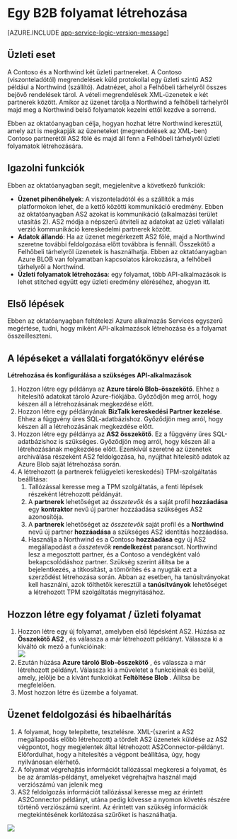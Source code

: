<properties 
   pageTitle="Egy B2B folyamat létrehozása az Azure alkalmazás szolgáltatás |} Microsoft Azure" 
   description="Hogyan hozhat létre az üzleti-üzleti folyamat áttekintése" 
   services="logic-apps" 
   documentationCenter=".net,nodejs,java" 
   authors="rajram" 
   manager="erikre" 
   editor=""/>

<tags
   ms.service="logic-apps"
   ms.devlang="multiple"
   ms.topic="article"
   ms.tgt_pltfrm="na"
   ms.workload="integration" 
   ms.date="04/20/2016"
   ms.author="rajram"/>

# <a name="creating-a-b2b-process"></a>Egy B2B folyamat létrehozása

[AZURE.INCLUDE [app-service-logic-version-message](../../includes/app-service-logic-version-message.md)]


## <a name="business-scenario"></a>Üzleti eset 
A Contoso és a Northwind két üzleti partnereket. A Contoso (viszonteladótól) megrendelések küld protokollal egy üzleti szintű AS2 például a Northwind (szállító). Adatnézet, ahol a Felhőbeli tárhelyről összes bejövő rendelések tárol. A vételi megrendelések XML-üzenetek e két partnerek között. Amikor az üzenet tárolja a Northwind a felhőbeli tárhelyről majd meg a Northwind belső folyamatok kezelni ettől kezdve a sorrend.
 
Ebben az oktatóanyagban célja, hogyan hozhat létre Northwind keresztül, amely azt is megkapják az üzeneteket (megrendelések az XML-ben) Contoso partnerétől AS2 fölé és majd áll fenn a Felhőbeli tárhelyről üzleti folyamatok létrehozására.


## <a name="capabilities-demonstrated"></a>Igazolni funkciók 
Ebben az oktatóanyagban segít, megjelenítve a következő funkciók: 

- **Üzenet pihenőhelyek**: A viszonteladótól és a szállítók a más platformokon lehet, de a kettő közötti kommunikáció eredmény. Ebben az oktatóanyagban AS2 azokat is kommunikáció (alkalmazási terület utasítás 2). AS2 módja a népszerű átviteli az adatokat az üzleti vállalati verzió kommunikáció kereskedelmi partnerek között.
- **Adatok állandó**: Ha az üzenet megérkezett AS2 fölé, majd a Northwind szeretne további feldolgozása előtt továbbra is fennáll. Összekötő a Felhőbeli tárhelyről üzenetek is használhatja. Ebben az oktatóanyagban Azure BLOB van folyamatban kapcsolatos károkozásra, a felhőbeli tárhelyről a Northwind.
- **Üzleti folyamatok létrehozása**: egy folyamat, több API-alkalmazások is lehet stitched együtt egy üzleti eredmény eléréséhez, ahogyan itt.


## <a name="before-you-begin"></a>Első lépések
Ebben az oktatóanyagban feltételezi Azure alkalmazás Services egyszerű megértése, tudni, hogy miként API-alkalmazások létrehozása és a folyamat összeilleszteni.


## <a name="steps-to-achieve-the-business-scenario"></a>A lépéseket a vállalati forgatókönyv elérése
**Létrehozása és konfigurálása a szükséges API-alkalmazások**

1. Hozzon létre egy példánya az **Azure tároló Blob-összekötő**. Ehhez a hitelesítő adatokat tároló Azure-fiókjába. Győződjön meg arról, hogy készen áll a létrehozásának megkezdése előtt.
2. Hozzon létre egy példányának **BizTalk kereskedési Partner kezelése**. Ehhez a függvény üres SQL-adatbázishoz. Győződjön meg arról, hogy készen áll a létrehozásának megkezdése előtt.
3. Hozzon létre egy példánya az **AS2 összekötő**. Ez a függvény üres SQL-adatbázishoz is szükséges. Győződjön meg arról, hogy készen áll a létrehozásának megkezdése előtt. Ezenkívül szeretné az üzenetek archiválása részeként AS2 feldolgozása, ha, nyújthat hitelesítő adatok az Azure Blob saját létrehozása során.
4. A létrehozott (a partnerek felügyeleti kereskedési) TPM-szolgáltatás beállítása:  
    1. Tallózással keresse meg a TPM szolgáltatás, a fenti lépések részeként létrehozott példányát.
    2. A **partnerek** lehetőséget az *összetevők* és a saját profil **hozzáadása** egy **kontraktor** nevű új partner hozzáadása szükséges AS2 azonosítója.
    3. A **partnerek** lehetőséget az *összetevők* saját profil és a **Northwind** nevű új partner **hozzáadása** a szükséges AS2 identitás hozzáadása.
    4. Használja a Northwind és a Contoso **hozzáadása** egy új AS2 megállapodást a *összetevők* **rendelkezést** parancsot. Northwind lesz a megosztott partner, és a Contoso a vendégként való bekapcsolódáshoz partner. Szükség szerint állítsa be a bejelentkezés, a titkosítást, a tömörítés és a nyugták ezt a szerződést létrehozása során. Abban az esetben, ha tanúsítványokat kell használni, azok tölthetők keresztül a **tanúsítványok** lehetőséget a létrehozott TPM szolgáltatás megnyitásához.


## <a name="create-a-flow--business-process"></a>Hozzon létre egy folyamat / üzleti folyamat
1. Hozzon létre egy új folyamat, amelyben első lépésként AS2. Húzása az **Összekötő AS2** , és válassza a már létrehozott példányt. Válassza ki a kiváltó ok mező a funkcióinak:  
    ![][1]  
2. Ezután húzása **Azure tároló Blob-összekötő** , és válassza a már létrehozott példányt. Válassza ki a műveletet a funkcióinak és belül, amely, jelölje be a kívánt funkciókat **Feltöltése Blob** . Állítsa be megfelelően.
3. Most hozzon létre és üzembe a folyamat.


## <a name="message-processing--troubleshooting"></a>Üzenet feldolgozási és hibaelhárítás
1. A folyamat, hogy telepítette, tesztelésre. XML-(szerint a AS2 megállapodás előbb létrehozott) a tördelt AS2 üzenetek küldése az AS2 végpontot, hogy megjelentek által létrehozott AS2Connector-példányt. Előfordulhat, hogy a hitelesítés a végpont beállítása, úgy, hogy nyilvánosan elérhető.
2. A folyamat végrehajtás információt tallózással megkeresi a folyamat, és be az áramlás-példányt, amelyeket végrehajtva használ majd verziószámú van jelenik meg
3. AS2 feldolgozás információt tallózással keresse meg az érintett AS2Connector példányt, utána pedig kövesse a nyomon követés részére történő verziószámú szerint. Az érintett van szükség információk megtekintésének korlátozása szűrőket is használhatja.

![][2]

<!--Image references-->
[1]: ./media/app-service-logic-create-a-b2b-process/Flow.png
[2]: ./media/app-service-logic-create-a-b2b-process/Tracking.png
 
